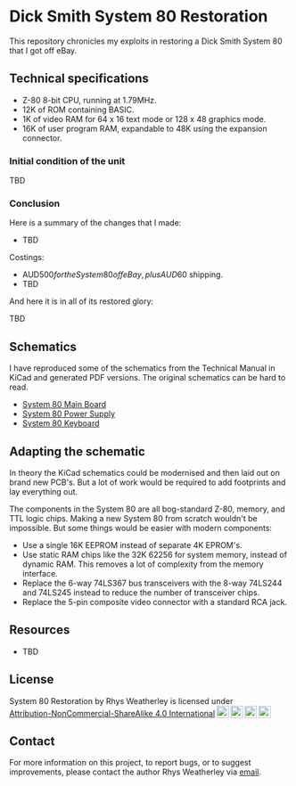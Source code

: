 Dick Smith System 80 Restoration
================================

This repository chronicles my exploits in restoring a Dick Smith System 80
that I got off eBay.

## Technical specifications

* Z-80 8-bit CPU, running at 1.79MHz.
* 12K of ROM containing BASIC.
* 1K of video RAM for 64 x 16 text mode or 128 x 48 graphics mode.
* 16K of user program RAM, expandable to 48K using the expansion connector.

### Initial condition of the unit

TBD

### Conclusion

Here is a summary of the changes that I made:

* TBD

Costings:

* AUD$500 for the System 80 off eBay, plus AUD$60 shipping.
* TBD

And here it is in all of its restored glory:

TBD

## Schematics

I have reproduced some of the schematics from the Technical Manual in KiCad
and generated PDF versions.  The original schematics can be hard to read.

* [System 80 Main Board](schematics/System_80_Main_Board/PDF/System_80_Main_Board.pdf)
* [System 80 Power Supply](schematics/System_80_Power_Supply/PDF/System_80_Power_Supply.pdf)
* [System 80 Keyboard](schematics/System_80_Keyboard/PDF/System_80_Keyboard.pdf)

## Adapting the schematic

In theory the KiCad schematics could be modernised and then laid out on
brand new PCB's.  But a lot of work would be required to add footprints
and lay everything out.

The components in the System 80 are all bog-standard Z-80, memory, and
TTL logic chips.  Making a new System 80 from scratch wouldn't be
impossible.  But some things would be easier with modern components:

* Use a single 16K EEPROM instead of separate 4K EPROM's.
* Use static RAM chips like the 32K 62256 for system memory, instead of
dynamic RAM.  This removes a lot of complexity from the memory interface.
* Replace the 6-way 74LS367 bus transceivers with the 8-way 74LS244 and
74LS245 instead to reduce the number of transceiver chips.
* Replace the 5-pin composite video connector with a standard RCA jack.

## Resources

* TBD

## License

<p xmlns:cc="http://creativecommons.org/ns#" xmlns:dct="http://purl.org/dc/terms/"><span property="dct:title">System 80 Restoration</span> by <span property="cc:attributionName">Rhys Weatherley</span> is licensed under <a href="http://creativecommons.org/licenses/by-nc-sa/4.0/?ref=chooser-v1" target="_blank" rel="license noopener noreferrer" style="display:inline-block;">Attribution-NonCommercial-ShareAlike 4.0 International<img style="height:22px!important;margin-left:3px;vertical-align:text-bottom;" src="https://mirrors.creativecommons.org/presskit/icons/cc.svg?ref=chooser-v1"><img style="height:22px!important;margin-left:3px;vertical-align:text-bottom;" src="https://mirrors.creativecommons.org/presskit/icons/by.svg?ref=chooser-v1"><img style="height:22px!important;margin-left:3px;vertical-align:text-bottom;" src="https://mirrors.creativecommons.org/presskit/icons/nc.svg?ref=chooser-v1"><img style="height:22px!important;margin-left:3px;vertical-align:text-bottom;" src="https://mirrors.creativecommons.org/presskit/icons/sa.svg?ref=chooser-v1"></a></p>

## Contact

For more information on this project, to report bugs, or to suggest
improvements, please contact the author Rhys Weatherley via
[email](mailto:rhys.weatherley@gmail.com).
